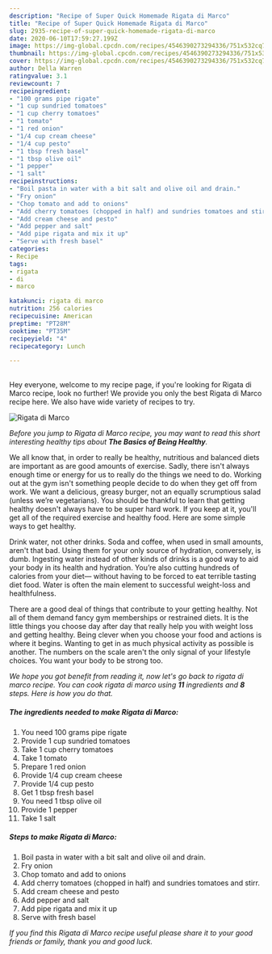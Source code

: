 ```yaml
---
description: "Recipe of Super Quick Homemade Rigata di Marco"
title: "Recipe of Super Quick Homemade Rigata di Marco"
slug: 2935-recipe-of-super-quick-homemade-rigata-di-marco
date: 2020-06-10T17:59:27.199Z
image: https://img-global.cpcdn.com/recipes/4546390273294336/751x532cq70/rigata-di-marco-recipe-main-photo.jpg
thumbnail: https://img-global.cpcdn.com/recipes/4546390273294336/751x532cq70/rigata-di-marco-recipe-main-photo.jpg
cover: https://img-global.cpcdn.com/recipes/4546390273294336/751x532cq70/rigata-di-marco-recipe-main-photo.jpg
author: Della Warren
ratingvalue: 3.1
reviewcount: 7
recipeingredient:
- "100 grams pipe rigate"
- "1 cup sundried tomatoes"
- "1 cup cherry tomatoes"
- "1 tomato"
- "1 red onion"
- "1/4 cup cream cheese"
- "1/4 cup pesto"
- "1 tbsp fresh basel"
- "1 tbsp olive oil"
- "1 pepper"
- "1 salt"
recipeinstructions:
- "Boil pasta in water with a bit salt and olive oil and drain."
- "Fry onion"
- "Chop tomato and add to onions"
- "Add cherry tomatoes (chopped in half) and sundries tomatoes and stirr."
- "Add cream cheese and pesto"
- "Add pepper and salt"
- "Add pipe rigata and mix it up"
- "Serve with fresh basel"
categories:
- Recipe
tags:
- rigata
- di
- marco

katakunci: rigata di marco 
nutrition: 256 calories
recipecuisine: American
preptime: "PT28M"
cooktime: "PT35M"
recipeyield: "4"
recipecategory: Lunch

---
```

<br>
Hey everyone, welcome to my recipe page, if you're looking for Rigata di Marco recipe, look no further! We provide you only the best Rigata di Marco recipe here. We also have wide variety of recipes to try.
<br>


![Rigata di Marco](https://img-global.cpcdn.com/recipes/4546390273294336/751x532cq70/rigata-di-marco-recipe-main-photo.jpg)

<i>Before you jump to Rigata di Marco recipe, you may want to read this short interesting healthy tips about <strong>The Basics of Being Healthy</strong>.</i>

We all know that, in order to really be healthy, nutritious and balanced diets are important as are good amounts of exercise. Sadly, there isn't always enough time or energy for us to really do the things we need to do. Working out at the gym isn't something people decide to do when they get off from work. We want a delicious, greasy burger, not an equally scrumptious salad (unless we’re vegetarians). You should be thankful to learn that getting healthy doesn't always have to be super hard work. If you keep at it, you'll get all of the required exercise and healthy food. Here are some simple ways to get healthy.

Drink water, not other drinks. Soda and coffee, when used in small amounts, aren't that bad. Using them for your only source of hydration, conversely, is dumb. Ingesting water instead of other kinds of drinks is a good way to aid your body in its health and hydration. You’re also cutting hundreds of calories from your diet— without having to be forced to eat terrible tasting diet food. Water is often the main element to successful weight-loss and healthfulness.

There are a good deal of things that contribute to your getting healthy. Not all of them demand fancy gym memberships or restrained diets. It is the little things you choose day after day that really help you with weight loss and getting healthy. Being clever when you choose your food and actions is where it begins. Wanting to get in as much physical activity as possible is another. The numbers on the scale aren't the only signal of your lifestyle choices. You want your body to be strong too. 


<i>We hope you got benefit from reading it, now let's go back to rigata di marco recipe. You can cook rigata di marco using <strong>11</strong> ingredients and <strong>8</strong> steps. Here is how you do that.
</i>

##### The ingredients needed to make Rigata di Marco:

1. You need 100 grams pipe rigate
1. Provide 1 cup sundried tomatoes
1. Take 1 cup cherry tomatoes
1. Take 1 tomato
1. Prepare 1 red onion
1. Provide 1/4 cup cream cheese
1. Provide 1/4 cup pesto
1. Get 1 tbsp fresh basel
1. You need 1 tbsp olive oil
1. Provide 1 pepper
1. Take 1 salt


##### Steps to make Rigata di Marco:

1. Boil pasta in water with a bit salt and olive oil and drain.
1. Fry onion
1. Chop tomato and add to onions
1. Add cherry tomatoes (chopped in half) and sundries tomatoes and stirr.
1. Add cream cheese and pesto
1. Add pepper and salt
1. Add pipe rigata and mix it up
1. Serve with fresh basel


<i>If you find this Rigata di Marco recipe useful please share it to your good friends or family, thank you and good luck.</i>
